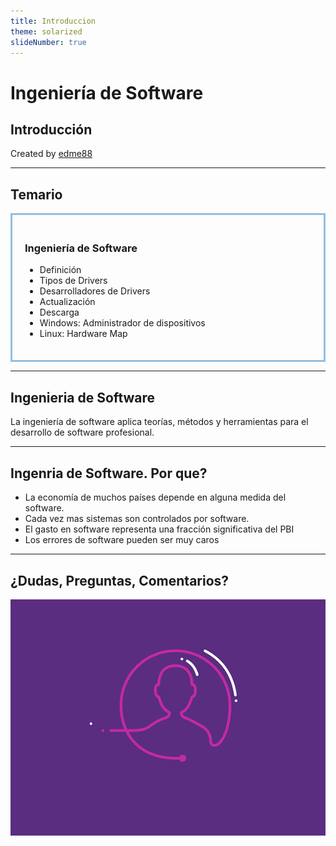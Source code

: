 ```yaml
---
title: Introduccion
theme: solarized
slideNumber: true
---
```


# Ingeniería de Software
## Introducción
Created by <i class="fab fa-telegram"></i>
[edme88]("https://t.me/edme88")

---
<!-- .slide: style="font-size: 0.60em" -->
<style>
.grid-item {
    border: 3px solid rgba(121, 177, 217, 0.8);
    padding: 20px;
    text-align: left !important;
}
</style>
## Temario
<div class="grid-item">

### Ingeniería de Software
* Definición
* Tipos de Drivers
* Desarrolladores de Drivers
* Actualización
* Descarga
* Windows: Administrador de dispositivos
* Linux: Hardware Map
</div>

---
## Ingenieria de Software
La ingeniería de software aplica teorías, métodos y herramientas para el desarrollo de software profesional.

---
## Ingenria de Software. Por que?
* La economía de muchos países depende en alguna medida del software.
* Cada vez mas sistemas son controlados por software.
* El gasto en software representa una fracción significativa del PBI
* Los errores de software pueden ser muy caros

---
## ¿Dudas, Preguntas, Comentarios?
![DUDAS](images/pregunta.gif)
